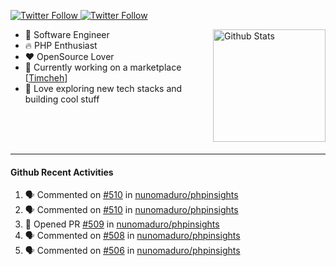 <p>
  <a href="https://twitter.com/50bhan">
    <img alt="Twitter Follow" src="https://img.shields.io/twitter/follow/50bhan?color=1DA1F2&logo=twitter&style=for-the-badge">
  </a>
  
  <a href="https://www.linkedin.com/in/50bhan">
    <img alt="Twitter Follow" src="https://img.shields.io/badge/LinkedIn-0077B5?style=for-the-badge&logo=linkedin&logoColor=white">
  </a>
</p>

<img alt="Github Stats" src="https://github-readme-stats.vercel.app/api?username=50bhan&show_icons=true" align="right" height="180" />

- 🔭 Software Engineer
- :fire: PHP Enthusiast
- :hearts: OpenSource Lover
- :mega: Currently working on a marketplace [[Timcheh](https://timcheh.com)]
- 🚀 Love exploring new tech stacks and building cool stuff

<br><br><br><hr>

#### Github Recent Activities
<!--START_SECTION:activity-->
1. 🗣 Commented on [#510](https://github.com/nunomaduro/phpinsights/issues/510) in [nunomaduro/phpinsights](https://github.com/nunomaduro/phpinsights)
2. 🗣 Commented on [#510](https://github.com/nunomaduro/phpinsights/issues/510) in [nunomaduro/phpinsights](https://github.com/nunomaduro/phpinsights)
3. 💪 Opened PR [#509](https://github.com/nunomaduro/phpinsights/pull/509) in [nunomaduro/phpinsights](https://github.com/nunomaduro/phpinsights)
4. 🗣 Commented on [#508](https://github.com/nunomaduro/phpinsights/issues/508) in [nunomaduro/phpinsights](https://github.com/nunomaduro/phpinsights)
5. 🗣 Commented on [#506](https://github.com/nunomaduro/phpinsights/issues/506) in [nunomaduro/phpinsights](https://github.com/nunomaduro/phpinsights)
<!--END_SECTION:activity-->
